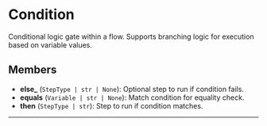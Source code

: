 # Condition

Conditional logic gate within a flow. Supports branching logic for execution based on variable values.

## Members
- **else_** (`StepType | str | None`): Optional step to run if condition fails.
- **equals** (`Variable | str | None`): Match condition for equality check.
- **then** (`StepType | str`): Step to run if condition matches.

---
